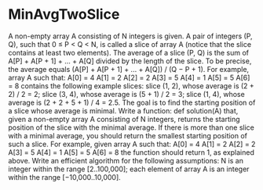 # MinAvgTwoSlice
A non-empty array A consisting of N integers is given. A pair of integers (P, Q), such that 0 ≤ P < Q < N, is called a slice of array A (notice that the slice contains at least two elements). The average of a slice (P, Q) is the sum of A[P] + A[P + 1] + ... + A[Q] divided by the length of the slice. To be precise, the average equals (A[P] + A[P + 1] + ... + A[Q]) / (Q − P + 1).
For example, array A such that:
    A[0] = 4
    A[1] = 2
    A[2] = 2
    A[3] = 5
    A[4] = 1
    A[5] = 5
    A[6] = 8
contains the following example slices:
slice (1, 2), whose average is (2 + 2) / 2 = 2;
slice (3, 4), whose average is (5 + 1) / 2 = 3;
slice (1, 4), whose average is (2 + 2 + 5 + 1) / 4 = 2.5.
The goal is to find the starting position of a slice whose average is minimal.
Write a function:
def solution(A)
that, given a non-empty array A consisting of N integers, returns the starting position of the slice with the minimal average. If there is more than one slice with a minimal average, you should return the smallest starting position of such a slice.
For example, given array A such that:
    A[0] = 4
    A[1] = 2
    A[2] = 2
    A[3] = 5
    A[4] = 1
    A[5] = 5
    A[6] = 8
the function should return 1, as explained above.
Write an efficient algorithm for the following assumptions:
N is an integer within the range [2..100,000];
each element of array A is an integer within the range [−10,000..10,000].

